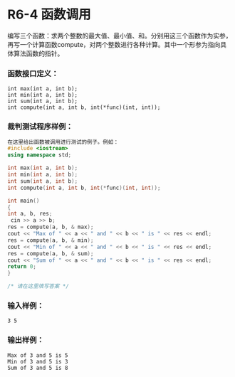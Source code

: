 # R6-4 函数调用

编写三个函数：求两个整数的最大值、最小值、和。分别用这三个函数作为实参，再写一个计算函数compute，对两个整数进行各种计算。其中一个形参为指向具体算法函数的指针。


### 函数接口定义：
```
int max(int a, int b);
int min(int a, int b);
int sum(int a, int b);
int compute(int a, int b, int(*func)(int, int));
```


### 裁判测试程序样例：
```c++
在这里给出函数被调用进行测试的例子。例如：
#include <iostream>
using namespace std;

int max(int a, int b);
int min(int a, int b);
int sum(int a, int b);
int compute(int a, int b, int(*func)(int, int));

int main()
{
int a, b, res;
 cin >> a >> b;
res = compute(a, b, & max);
cout << "Max of " << a << " and " << b << " is " << res << endl;
res = compute(a, b, & min);
cout << "Min of " << a << " and " << b << " is " << res << endl;
res = compute(a, b, & sum);
cout << "Sum of " << a << " and " << b << " is " << res << endl;
return 0;
}

/* 请在这里填写答案 */
```

### 输入样例：
```in
3 5
```

### 输出样例：
```out
Max of 3 and 5 is 5
Min of 3 and 5 is 3
Sum of 3 and 5 is 8
  
```
